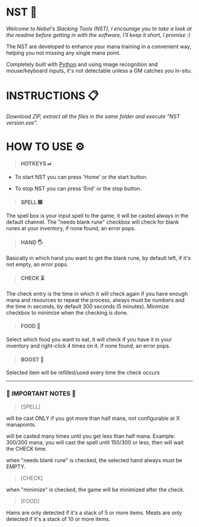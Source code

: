 # NST 📌
*Welcome to Nebel's Slacking Tools (NST), I encourage you to take a look at the readme before getting in with the software, I'll keep it short, I promise :)*

The NST are developed to enhance your mana training in a convenient way, helping you not missing any single mana point.

Completely built with [Python](https://www.python.org/) and using image recognition and mouse/keyboard inputs, it's not detectable unless a GM catches you in-situ.

# INSTRUCTIONS 📋
_Download ZIP, extract all the files in the same folder and execute "NST version.exe"._
 

# HOW TO USE ⚙️
>#### HOTKEYS ⏯
- To start NST you can press 'Home' or the start button.

- To stop NST you can press 'End' or the stop button.

>#### SPELL 🎆
The spell box is your input spell to the game, it will be casted always in the default channel.
The "needs blank rune" checkbox will check for blank runes at your inventory, if none found, an error pops.

>#### HAND 🖐
Basically in which hand you want to get the blank rune, by default left, if it's not empty, an error pops.

>#### CHECK ⏳
The check entry is the time in which it will check again if you have enough mana and resources to repeat the process, always must be numbers and the time in seconds,
by default 300 seconds (5 minutes). Minimize checkbox to minimize when the checking is done.

>#### FOOD 🥓
Select which food you want to eat, it will check if you have it in your inventory and right-click 4 times on it. if none found, an error pops.

>#### BOOST 💎
Selected item will be refilled/used every time the check occurs

---
### 🔴 IMPORTANT NOTES 🔴
>[SPELL]
 
will be cast ONLY if you got more than half mana, not configurable at X manapoints.

will be casted many times until you get less than half mana. Example: 300/300 mana, you will cast the spell until 150/300 or less, then will wait the CHECK time.
 
when "needs blank rune" is checked, the selected hand always must be EMPTY.

>[CHECK]

 when "minimize" is checked, the game will be minimized after the check.

>[FOOD]
 
Hams are only detected if it's a stack of 5 or more items.
Meats are only detected if it's a stack of 10 or more items.
